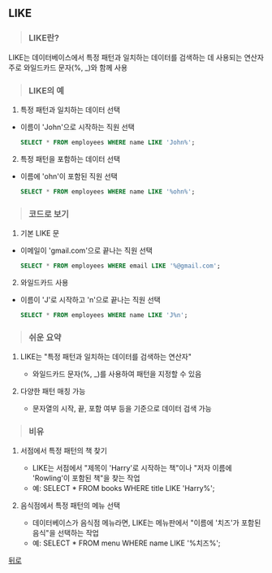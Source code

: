 ## LIKE
> ### LIKE란?
LIKE는 데이터베이스에서 특정 패턴과 일치하는 데이터를 검색하는 데 사용되는 연산자</br>
주로 와일드카드 문자(%, _)와 함께 사용

> ### LIKE의 예
1. 특정 패턴과 일치하는 데이터 선택
- 이름이 'John'으로 시작하는 직원 선택
    ```sql
    SELECT * FROM employees WHERE name LIKE 'John%';
    ```

2. 특정 패턴을 포함하는 데이터 선택
- 이름에 'ohn'이 포함된 직원 선택
    ```sql
    SELECT * FROM employees WHERE name LIKE '%ohn%';
    ```

> ### 코드로 보기
1. 기본 LIKE 문
- 이메일이 'gmail.com'으로 끝나는 직원 선택
    ```sql
    SELECT * FROM employees WHERE email LIKE '%@gmail.com';
    ```

2. 와일드카드 사용
- 이름이 'J'로 시작하고 'n'으로 끝나는 직원 선택
    ```sql
    SELECT * FROM employees WHERE name LIKE 'J%n';
    ```

> ### 쉬운 요약
1. LIKE는 "특정 패턴과 일치하는 데이터를 검색하는 연산자"
    - 와일드카드 문자(%, _)를 사용하여 패턴을 지정할 수 있음

2. 다양한 패턴 매칭 가능
    - 문자열의 시작, 끝, 포함 여부 등을 기준으로 데이터 검색 가능

> ### 비유
1. 서점에서 특정 패턴의 책 찾기
    - LIKE는 서점에서 "제목이 'Harry'로 시작하는 책"이나 "저자 이름에 'Rowling'이 포함된 책"을 찾는 작업
    - 예: SELECT * FROM books WHERE title LIKE 'Harry%';

2. 음식점에서 특정 패턴의 메뉴 선택
    - 데이터베이스가 음식점 메뉴라면, LIKE는 메뉴판에서 "이름에 '치즈'가 포함된 음식"을 선택하는 작업
    - 예: SELECT * FROM menu WHERE name LIKE '%치즈%';

[뒤로](mysql.md)
